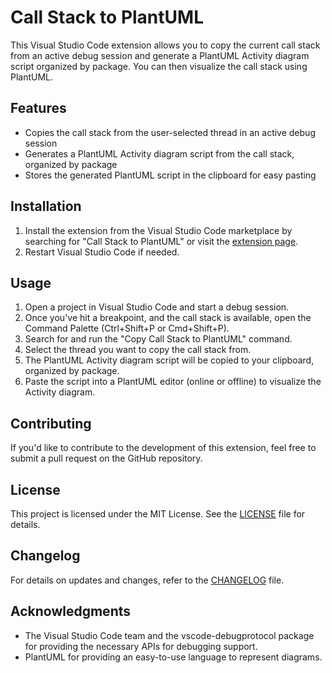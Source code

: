 # Call Stack to PlantUML

This Visual Studio Code extension allows you to copy the current call stack from an active debug session and generate a PlantUML Activity diagram script organized by package. You can then visualize the call stack using PlantUML.

## Features

- Copies the call stack from the user-selected thread in an active debug session
- Generates a PlantUML Activity diagram script from the call stack, organized by package
- Stores the generated PlantUML script in the clipboard for easy pasting

## Installation

1. Install the extension from the Visual Studio Code marketplace by searching for "Call Stack to PlantUML" or visit the [extension page](https://marketplace.visualstudio.com/items?itemName=your-publisher-name.call-stack-to-plantuml).
2. Restart Visual Studio Code if needed.

## Usage

1. Open a project in Visual Studio Code and start a debug session.
2. Once you've hit a breakpoint, and the call stack is available, open the Command Palette (Ctrl+Shift+P or Cmd+Shift+P).
3. Search for and run the "Copy Call Stack to PlantUML" command.
4. Select the thread you want to copy the call stack from.
5. The PlantUML Activity diagram script will be copied to your clipboard, organized by package.
6. Paste the script into a PlantUML editor (online or offline) to visualize the Activity diagram.

## Contributing

If you'd like to contribute to the development of this extension, feel free to submit a pull request on the GitHub repository.

## License

This project is licensed under the MIT License. See the [LICENSE](LICENSE) file for details.

## Changelog

For details on updates and changes, refer to the [CHANGELOG](CHANGELOG.md) file.

## Acknowledgments

- The Visual Studio Code team and the vscode-debugprotocol package for providing the necessary APIs for debugging support.
- PlantUML for providing an easy-to-use language to represent diagrams.